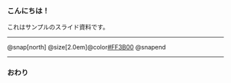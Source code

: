### こんにちは！


これはサンプルのスライド資料です。


---

@snap[north]
@size[2.0em]@color[#FF3B00](タイトル)
@snapend

---

### おわり
